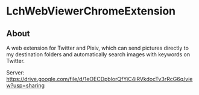 # LchWebViewerChromeExtension

## About

A web extension for Twitter and Pixiv, which can send pictures directly to my destination folders and automatically search images with keywords on Twitter.

Server: https://drive.google.com/file/d/1eOECDpblorQfYiC4iRVkdocTv3rRcG6q/view?usp=sharing
